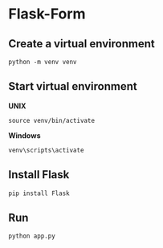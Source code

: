 # Flask-Form

## Create a virtual environment
```
python -m venv venv
```

## Start virtual environment
**UNIX**
```
source venv/bin/activate
```
**Windows**
```
venv\scripts\activate
```
## Install Flask
```
pip install Flask
```
## Run
```
python app.py
```
